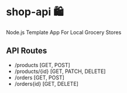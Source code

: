 # shop-api :shopping:
Node.js Template App For Local Grocery Stores

## API Routes
- /products [GET, POST]
- /products/{id} [GET, PATCH, DELETE]
- /orders [GET, POST]
- /orders{id} [GET, DELETE]

